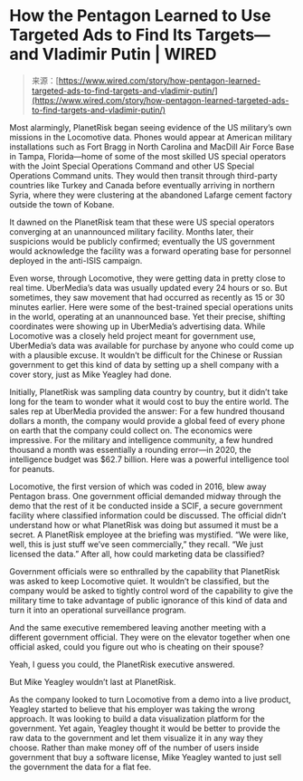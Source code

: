 <!--yml
category: 未分类
date: 2024-05-29 13:26:51
-->

# How the Pentagon Learned to Use Targeted Ads to Find Its Targets—and Vladimir Putin | WIRED

> 来源：[https://www.wired.com/story/how-pentagon-learned-targeted-ads-to-find-targets-and-vladimir-putin/](https://www.wired.com/story/how-pentagon-learned-targeted-ads-to-find-targets-and-vladimir-putin/)

Most alarmingly, PlanetRisk began seeing evidence of the US military’s own missions in the Locomotive data. Phones would appear at American military installations such as Fort Bragg in North Carolina and MacDill Air Force Base in Tampa, Florida—home of some of the most skilled US special operators with the Joint Special Operations Command and other US Special Operations Command units. They would then transit through third-party countries like Turkey and Canada before eventually arriving in northern Syria, where they were clustering at the abandoned Lafarge cement factory outside the town of Kobane.

It dawned on the PlanetRisk team that these were US special operators converging at an unannounced military facility. Months later, their suspicions would be publicly confirmed; eventually the US government would acknowledge the facility was a forward operating base for personnel deployed in the anti-ISIS campaign.

Even worse, through Locomotive, they were getting data in pretty close to real time. UberMedia’s data was usually updated every 24 hours or so. But sometimes, they saw movement that had occurred as recently as 15 or 30 minutes earlier. Here were some of the best-trained special operations units in the world, operating at an unannounced base. Yet their precise, shifting coordinates were showing up in UberMedia’s advertising data. While Locomotive was a closely held project meant for government use, UberMedia’s data was available for purchase by anyone who could come up with a plausible excuse. It wouldn’t be difficult for the Chinese or Russian government to get this kind of data by setting up a shell company with a cover story, just as Mike Yeagley had done.

Initially, PlanetRisk was sampling data country by country, but it didn’t take long for the team to wonder what it would cost to buy the entire world. The sales rep at UberMedia provided the answer: For a few hundred thousand dollars a month, the company would provide a global feed of every phone on earth that the company could collect on. The economics were impressive. For the military and intelligence community, a few hundred thousand a month was essentially a rounding error—in 2020, the intelligence budget was $62.7 billion. Here was a powerful intelligence tool for peanuts.

Locomotive, the first version of which was coded in 2016, blew away Pentagon brass. One government official demanded midway through the demo that the rest of it be conducted inside a SCIF, a secure government facility where classified information could be discussed. The official didn’t understand how or what PlanetRisk was doing but assumed it must be a secret. A PlanetRisk employee at the briefing was mystified. “We were like, well, this is just stuff we’ve seen commercially,” they recall. “We just licensed the data.” After all, how could marketing data be classified?

Government officials were so enthralled by the capability that PlanetRisk was asked to keep Locomotive quiet. It wouldn’t be classified, but the company would be asked to tightly control word of the capability to give the military time to take advantage of public ignorance of this kind of data and turn it into an operational surveillance program.

And the same executive remembered leaving another meeting with a different government official. They were on the elevator together when one official asked, could you figure out who is cheating on their spouse?

Yeah, I guess you could, the PlanetRisk executive answered.

But Mike Yeagley wouldn’t last at PlanetRisk.

As the company looked to turn Locomotive from a demo into a live product, Yeagley started to believe that his employer was taking the wrong approach. It was looking to build a data visualization platform for the government. Yet again, Yeagley thought it would be better to provide the raw data to the government and let them visualize it in any way they choose. Rather than make money off of the number of users inside government that buy a software license, Mike Yeagley wanted to just sell the government the data for a flat fee.